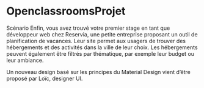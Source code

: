 # OpenclassroomsProjet
Scénario
Enfin, vous avez trouvé votre premier stage en tant que développeur web chez Reservia,
une petite entreprise proposant un outil de planification de vacances. Leur site permet
aux usagers de trouver des hébergements et des activités dans la ville de leur choix.
Les hébergements peuvent également être filtrés par thématique, par exemple leur budget ou leur ambiance.

Un nouveau design basé sur les principes du Material Design vient d’être proposé par Loïc, designer UI.

